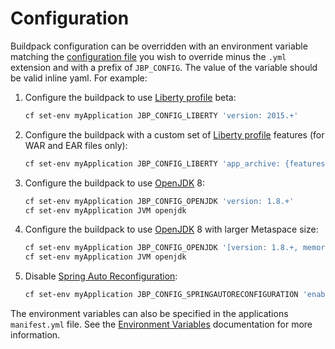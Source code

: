 Configuration
=============

Buildpack configuration can be overridden with an environment variable matching the [configuration file](../config) you wish to override minus the `.yml` extension and with a prefix of `JBP_CONFIG`. The value of the variable should be valid inline yaml. For example:

1. Configure the buildpack to use [Liberty profile](container-liberty.md) beta:

    ```bash
    cf set-env myApplication JBP_CONFIG_LIBERTY 'version: 2015.+'
    ```

1. Configure the buildpack with a custom set of [Liberty profile](container-liberty.md) features (for WAR and EAR files only):

    ```bash
    cf set-env myApplication JBP_CONFIG_LIBERTY 'app_archive: {features: [jsp-2.2, websocket-1.1]}'
    ```

1. Configure the buildpack to use [OpenJDK](open-jdk.md) 8:

   ```bash
   cf set-env myApplication JBP_CONFIG_OPENJDK 'version: 1.8.+'
   cf set-env myApplication JVM openjdk
   ```

1. Configure the buildpack to use [OpenJDK](open-jdk.md) 8 with larger Metaspace size:

   ```bash
   cf set-env myApplication JBP_CONFIG_OPENJDK '[version: 1.8.+, memory_sizes: { metaspace: 256m }]'
   cf set-env myApplication JVM openjdk
   ```

1. Disable [Spring Auto Reconfiguration](framework-spring-auto-reconfiguration.md):

   ```bash
   cf set-env myApplication JBP_CONFIG_SPRINGAUTORECONFIGURATION 'enabled: false'
   ```

The environment variables can also be specified in the applications `manifest.yml` file. See the [Environment Variables][] documentation for more information.

[Environment Variables]: http://docs.cloudfoundry.org/devguide/deploy-apps/manifest.html#env-block

